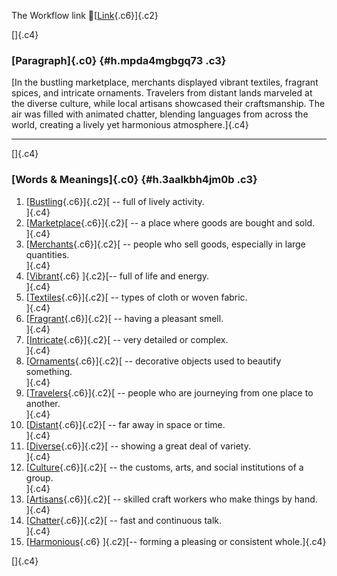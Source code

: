 The Workflow link
👏[[Link](https://www.google.com/url?q=http://www.google.com&sa=D&source=editors&ust=1755874087428935&usg=AOvVaw095SvIj6oswQwbc8fPX6Fx){.c6}]{.c2}

[]{.c4}

### [Paragraph]{.c0} {#h.mpda4mgbgq73 .c3}

[In the bustling marketplace, merchants displayed vibrant textiles,
fragrant spices, and intricate ornaments. Travelers from distant lands
marveled at the diverse culture, while local artisans showcased their
craftsmanship. The air was filled with animated chatter, blending
languages from across the world, creating a lively yet harmonious
atmosphere.]{.c4}

------------------------------------------------------------------------

[]{.c4}

### [Words & Meanings]{.c0} {#h.3aalkbh4jm0b .c3}

1.  [[Bustling](https://www.google.com/url?q=http://www.google.com&sa=D&source=editors&ust=1755874087429919&usg=AOvVaw2wv1Oc8zMa5QqDUcsBA4a_){.c6}]{.c2}[ --
    full of lively activity.\
    ]{.c4}
2.  [[Marketplace](https://www.google.com/url?q=http://www.google.com&sa=D&source=editors&ust=1755874087430111&usg=AOvVaw2aKHsQNpXJOF2trcQ1Z342){.c6}]{.c2}[ --
    a place where goods are bought and sold.\
    ]{.c4}
3.  [[Merchants](https://www.google.com/url?q=http://www.google.com&sa=D&source=editors&ust=1755874087430289&usg=AOvVaw1gACRIE_8asbA6sU7-Z3J0){.c6}]{.c2}[ --
    people who sell goods, especially in large quantities.\
    ]{.c4}
4.  [[Vibrant](https://www.google.com/url?q=http://www.google.com&sa=D&source=editors&ust=1755874087430471&usg=AOvVaw3Umu6AiH0ilPdYsjLePyNO){.c6}
    ]{.c2}[-- full of life and energy.\
    ]{.c4}
5.  [[Textiles](https://www.google.com/url?q=http://www.google.com&sa=D&source=editors&ust=1755874087430614&usg=AOvVaw0zbqHyaKAj8mAIuVRalWBy){.c6}]{.c2}[ --
    types of cloth or woven fabric.\
    ]{.c4}
6.  [[Fragrant](https://www.google.com/url?q=http://www.google.com&sa=D&source=editors&ust=1755874087430768&usg=AOvVaw23AMwHOjPEGlN8vjFpTCiu){.c6}]{.c2}[ --
    having a pleasant smell.\
    ]{.c4}
7.  [[Intricate](https://www.google.com/url?q=http://www.google.com&sa=D&source=editors&ust=1755874087430938&usg=AOvVaw1KMKo4Zn7sPoZMoxPyoNfh){.c6}]{.c2}[ --
    very detailed or complex.\
    ]{.c4}
8.  [[Ornaments](https://www.google.com/url?q=http://www.google.com&sa=D&source=editors&ust=1755874087431123&usg=AOvVaw26KWPrmZ00JttwVwnpLD8Y){.c6}]{.c2}[ --
    decorative objects used to beautify something.\
    ]{.c4}
9.  [[Travelers](https://www.google.com/url?q=http://www.google.com&sa=D&source=editors&ust=1755874087431302&usg=AOvVaw3cN56spaecw9wkDvI2K5oG){.c6}]{.c2}[ --
    people who are journeying from one place to another.\
    ]{.c4}
10. [[Distant](https://www.google.com/url?q=http://www.google.com&sa=D&source=editors&ust=1755874087431489&usg=AOvVaw0Lj_qPdIvH8pQYlEVEcaSm){.c6}]{.c2}[ --
    far away in space or time.\
    ]{.c4}
11. [[Diverse](https://www.google.com/url?q=http://www.google.com&sa=D&source=editors&ust=1755874087431641&usg=AOvVaw0A-9l3yBdXEGicj39MsFSG){.c6}]{.c2}[ --
    showing a great deal of variety.\
    ]{.c4}
12. [[Culture](https://www.google.com/url?q=http://www.google.com&sa=D&source=editors&ust=1755874087431794&usg=AOvVaw2_FwBhxAjTJc86vkzAP-Ot){.c6}]{.c2}[ --
    the customs, arts, and social institutions of a group.\
    ]{.c4}
13. [[Artisans](https://www.google.com/url?q=http://www.google.com&sa=D&source=editors&ust=1755874087431980&usg=AOvVaw2Xyi1kRISark1QE1KTjkWr){.c6}]{.c2}[ --
    skilled craft workers who make things by hand.\
    ]{.c4}
14. [[Chatter](https://www.google.com/url?q=http://www.google.com&sa=D&source=editors&ust=1755874087432159&usg=AOvVaw2afOMpYHoNe0hmtDXiggEn){.c6}]{.c2}[ --
    fast and continuous talk.\
    ]{.c4}
15. [[Harmonious](https://www.google.com/url?q=http://www.google.com&sa=D&source=editors&ust=1755874087432310&usg=AOvVaw3_vKRcHFNYG8eKLsx7ySLh){.c6}
    ]{.c2}[-- forming a pleasing or consistent whole.]{.c4}

[]{.c4}
